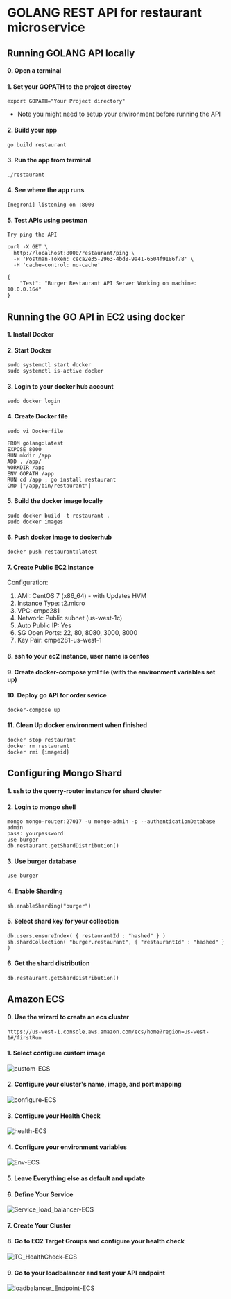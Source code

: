 # GOLANG REST API for restaurant microservice

## Running GOLANG API locally

#### 0. Open a terminal

#### 1. Set your GOPATH to the project directoy

``` 
export GOPATH="Your Project directory"
```

- Note you might need to setup your environment before running the API

#### 2. Build your app
```
go build restaurant
```

#### 3. Run the app from terminal
```
./restaurant
```

#### 4. See where the app runs
```
[negroni] listening on :8000
```
#### 5. Test APIs using postman
```
Try ping the API

curl -X GET \
  http://localhost:8000/restaurant/ping \
  -H 'Postman-Token: ceca2e35-2963-4bd8-9a41-6504f9186f78' \
  -H 'cache-control: no-cache'

{
    "Test": "Burger Restaurant API Server Working on machine: 10.0.0.164"
}

```

## Running the GO API in EC2 using docker

#### 1. Install Docker 

#### 2. Start Docker
```
sudo systemctl start docker
sudo systemctl is-active docker
```

#### 3. Login to your docker hub account
```
sudo docker login
```

#### 4. Create Docker file 
```
sudo vi Dockerfile

FROM golang:latest 
EXPOSE 8000
RUN mkdir /app 
ADD . /app/ 
WORKDIR /app 
ENV GOPATH /app
RUN cd /app ; go install restaurant
CMD ["/app/bin/restaurant"]
```

#### 5. Build the docker image locally
```
sudo docker build -t restaurant .
sudo docker images
```

#### 6. Push docker image to dockerhub
```
docker push restaurant:latest
```

#### 7. Create Public EC2 Instance

Configuration:
1. AMI:             CentOS 7 (x86_64) - with Updates HVM
2. Instance Type:   t2.micro
3. VPC:             cmpe281
4. Network:         Public subnet (us-west-1c)
5. Auto Public IP:  Yes
6. SG Open Ports:   22, 80, 8080, 3000, 8000
7. Key Pair:        cmpe281-us-west-1

#### 8. ssh to your ec2 instance, user name is centos

#### 9. Create docker-compose yml file (with the environment variables set up)

#### 10. Deploy go API for order sevice
```
docker-compose up
```

#### 11. Clean Up docker environment when finished
```
docker stop restaurant
docker rm restaurant
docker rmi {imageid}
``` 

## Configuring Mongo Shard
#### 1. ssh to the querry-router instance for shard cluster

#### 2. Login to mongo shell
```
mongo mongo-router:27017 -u mongo-admin -p --authenticationDatabase admin
pass: yourpassword
use burger
db.restaurant.getShardDistribution()
```

#### 3. Use burger database
```
use burger
```

#### 4. Enable Sharding
```
sh.enableSharding("burger")
```

#### 5. Select shard key for your collection
```
db.users.ensureIndex( { restaurantId : "hashed" } )
sh.shardCollection( "burger.restaurant", { "restaurantId" : "hashed" } )
```

#### 6. Get the shard distribution
```
db.restaurant.getShardDistribution() 
```

## Amazon ECS

#### 0. Use the wizard to create an ecs cluster 
```
https://us-west-1.console.aws.amazon.com/ecs/home?region=us-west-1#/firstRun
```

#### 1. Select configure custom image

![custom-ECS](../Pictures/aws-ecs/Custom.png)

#### 2. Configure your cluster's name, image, and port mapping
![configure-ECS](../Pictures/aws-ecs/ContainerName_Image.png)

#### 3. Configure your Health Check 
![health-ECS](../Pictures/aws-ecs/HealthCheck.png)

#### 4. Configure your environment variables
![Env-ECS](../Pictures/aws-ecs/EnvVariable.png)

#### 5. Leave Everything else as default and update

#### 6. Define Your Service
![Service_load_balancer-ECS](../Pictures/aws-ecs/Service_load_balancer.png)

#### 7. Create Your Cluster

#### 8. Go to EC2 Target Groups and configure your health check
![TG_HealthCheck-ECS](../Pictures/aws-ecs/target_groups_healthCheck.png)

#### 9. Go to your loadbalancer and test your API endpoint
![loadbalancer_Endpoint-ECS](../Pictures/aws-ecs/LoadBalancer_endpoint.png)